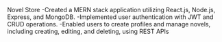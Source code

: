 Novel Store
 -Created a MERN stack application utilizing React.js, Node.js, Express, and MongoDB.
 -Implemented user authentication with JWT and CRUD operations.
 -Enabled users to create profiles and manage novels, including creating, editing, and deleting, using REST APIs
